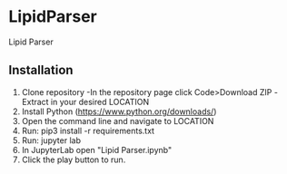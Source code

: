 # LipidParser
 Lipid Parser
## Installation
1. Clone repository
   -In the repository page click Code>Download ZIP
   -Extract in your desired LOCATION
3. Install Python (https://www.python.org/downloads/)
4. Open the command line and navigate to LOCATION
5. Run:
   pip3 install -r requirements.txt
6. Run:
   jupyter lab
7. In JupyterLab open "Lipid Parser.ipynb"
8. Click the play button to run.
